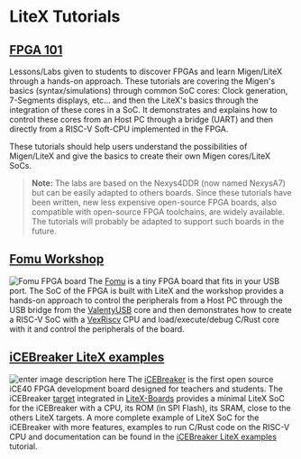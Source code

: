 # LiteX Tutorials

## [FPGA 101](https://github.com/litex-hub/fpga_101)
Lessons/Labs given to students to discover FPGAs and learn Migen/LiteX through a hands-on approach.  These tutorials are covering the Migen's basics (syntax/simulations) through common SoC cores: Clock generation, 7-Segments displays, etc... and then the LiteX's basics through the integration of these cores in a SoC. It demonstrates and explains how to control these cores from an Host PC through a bridge (UART) and then directly from a RISC-V Soft-CPU implemented in the FPGA.

These tutorials should help users understand the possibilities of Migen/LiteX and give the basics to create their own Migen cores/LiteX SoCs. 

> **Note:** The labs are based on the Nexys4DDR (now named NexysA7) but can be easily adapted to others boards. Since these tutorials have been written, new less expensive open-source FPGA boards, also compatible with open-source FPGA toolchains, are widely available. The tutorials will probably be adapted to support such boards in the future.

## [Fomu Workshop](https://workshop.fomu.im/en/latest/)
![Fomu FPGA board](https://www.crowdsupply.com/img/decb/fomu-front-back-03_png_project-body.jpg)
The [Fomu](https://www.crowdsupply.com/sutajio-kosagi/fomu) is a tiny FPGA board that fits in your USB port. The SoC of the FPGA is built with LiteX and the workshop provides a hands-on approach to control the peripherals from a Host PC through the USB bridge from the [ValentyUSB](https://github.com/im-tomu/valentyusb) core and then demonstrates how to create a RISC-V SoC with a [VexRiscv](https://github.com/SpinalHDL/VexRiscv) CPU and load/execute/debug C/Rust core with it and control the peripherals of the board.

## [iCEBreaker LiteX examples](https://github.com/icebreaker-fpga/icebreaker-litex-examples)
![enter image description here](https://www.crowdsupply.com/img/301a/icebreaker-iso_png_project-body.jpg)
The [iCEBreaker](https://www.crowdsupply.com/1bitsquared/icebreaker-fpga) is the first open source iCE40 FPGA development board designed for teachers and students. The iCEBreaker [target](https://github.com/litex-hub/litex-boards/blob/master/litex_boards/targets/icebreaker.py) integrated in [LiteX-Boards](https://github.com/litex-hub/litex-boards) provides a minimal LiteX SoC for the iCEBreaker with a CPU, its ROM (in SPI Flash), its SRAM, close to the others LiteX targets. A more complete example of LiteX SoC for the iCEBreaker with more features, examples to run C/Rust code on the RISC-V CPU and documentation can be found in the [iCEBreaker LiteX examples](https://github.com/icebreaker-fpga/icebreaker-litex-examples) tutorial.

